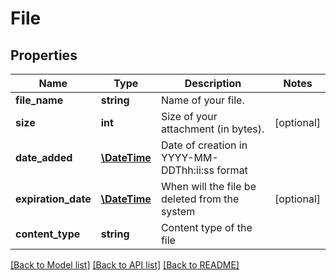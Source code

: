 # File

## Properties
Name | Type | Description | Notes
------------ | ------------- | ------------- | -------------
**file_name** | **string** | Name of your file. | 
**size** | **int** | Size of your attachment (in bytes). | [optional] 
**date_added** | [**\DateTime**](\DateTime.md) | Date of creation in YYYY-MM-DDThh:ii:ss format | 
**expiration_date** | [**\DateTime**](\DateTime.md) | When will the file be deleted from the system | [optional] 
**content_type** | **string** | Content type of the file | 

[[Back to Model list]](../README.md#documentation-for-models) [[Back to API list]](../README.md#documentation-for-api-endpoints) [[Back to README]](../README.md)


